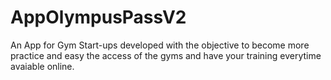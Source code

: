 # AppOlympusPassV2
An App for Gym Start-ups developed with the objective to become more practice and easy the access of the gyms and have your training everytime avaiable online.
